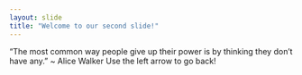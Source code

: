 ```yaml
---
layout: slide
title: "Welcome to our second slide!"
---
```

“The most common way people give up their power is by thinking they don’t have any.” ~ Alice Walker
Use the left arrow to go back!

